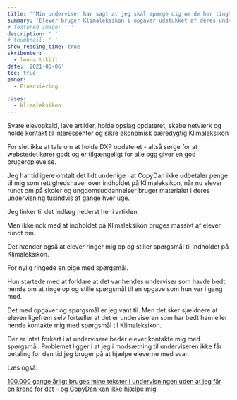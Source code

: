 ```yaml
---
title: '"Min underviser har sagt at jeg skal spørge dig om de her ting"'
summary: 'Elever bruger Klimaleksikon i opgaver udstukket af deres undervisere - men stadig nul kroner fra copydan'
# featured_image: ' '
description: ' '
# thumbnail: ' '
show_reading_time: true
skribenter:
  - lennart-kiil
date: '2021-05-06'
toc: true
emner:
  - Finansiering

cases:
  - klimaleksikon
---
```




Svare elevopkald, lave artikler, holde opslag opdateret, skabe netværk og holde kontakt til interessenter og sikre økonomisk bæredygtig Klimaleksikon

For slet ikke at tale om at holde DXP opdateret - altså sørge for at webstedet kører godt og er tilgængeligt for alle ogg giver en god brugeroplevelse.

Jeg har tidligere omtalt det lidt underlige i at CopyDan ikke udbetaler penge til  mig som rettighedshaver over indholdet på Klimaleksikon, når nu elever rundt om på skoler og ungdomsuddannelser bruger materialet i deres undervisning tusindvis af gange hver uge.

Jeg linker til det indlæg nederst her i artiklen.

Men ikke nok med at indholdet på Klimaleksikon bruges massivt af elever rundt om.

Det hænder også at elever ringer mig op og stiller spørgsmål til indholdet på Klimaleksikon.

For nylig ringede en pige med spørgsmål.

Hun startede med at forklare at det var hendes underviser som havde bedt hende om at ringe op og stille spørgsmål til en opgave som hun var i gang med.

Det med opgaver og spørgsmål er jeg vant til. Men det sker sjældnere at eleven ligefrem selv fortæller at det er underviseren som har bedt ham eller hende kontakte mig med spørgsmål til Klimaleksikon.

Der er intet forkert i at undervisere beder elever kontakte mig med spørgsmål. Problemet ligger i at jeg i modsætning til underviseren ikke får betaling for den tid jeg bruger på at  hjælpe eleverne med svar.

Læs også:




[100.000 gange årligt bruges mine tekster i undervisningen uden at jeg får en krone for det – og CopyDan kan ikke hjælpe mig](https://www.kiils.dk/erfaringer/fundraising/copydan/copydan-digital/)

